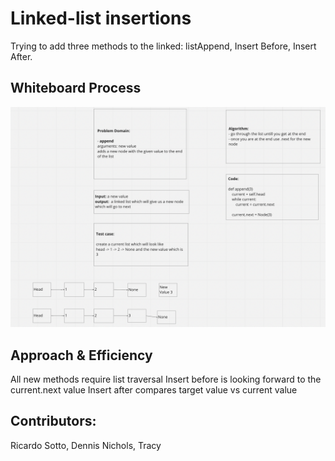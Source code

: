 # Linked-list insertions
Trying to add three methods to the linked: listAppend, Insert Before, Insert After.

## Whiteboard Process
![](./insertions.png)

## Approach & Efficiency
All new methods require list traversal
Insert before is looking forward to the current.next value
Insert after compares target value vs current value

## Contributors:
Ricardo Sotto,
Dennis Nichols,
Tracy

